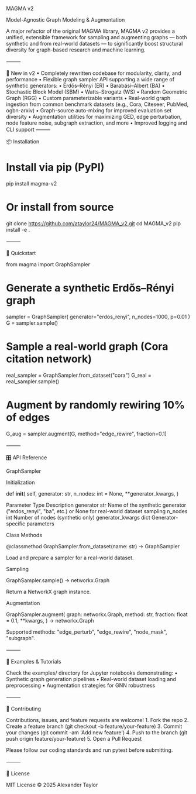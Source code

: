MAGMA v2

Model-Agnostic Graph Modeling & Augmentation

A major refactor of the original MAGMA library, MAGMA v2 provides a unified, extensible framework for sampling and augmenting graphs — both synthetic and from real-world datasets — to significantly boost structural diversity for graph-based research and machine learning.

⸻

🚀 New in v2
	•	Completely rewritten codebase for modularity, clarity, and performance
	•	Flexible graph sampler API supporting a wide range of synthetic generators:
	  •	Erdős–Rényi (ER)
	  •	Barabási–Albert (BA)
	  •	Stochastic Block Model (SBM)
	  •	Watts–Strogatz (WS)
	  •	Random Geometric Graph (RGG)
	  •	Custom parameterizable variants
	•	Real-world graph ingestion from common benchmark datasets (e.g., Cora, Citeseer, PubMed, ogbn-arxiv)
	•	Graph-source auto-mixing for improved evaluation set diversity
	•	Augmentation utilities for maximizing GED, edge perturbation, node feature noise, subgraph extraction, and more
	•	Improved logging and CLI support
⸻

📦 Installation

# Install via pip (PyPI)
pip install magma-v2

# Or install from source
git clone https://github.com/ataylor24/MAGMA_v2.git
cd MAGMA_v2
pip install -e .



⸻

🔧 Quickstart

from magma import GraphSampler

# Generate a synthetic Erdős–Rényi graph
sampler = GraphSampler(
    generator="erdos_renyi", n_nodes=1000, p=0.01
)
G = sampler.sample()

# Sample a real-world graph (Cora citation network)
real_sampler = GraphSampler.from_dataset("cora")
G_real = real_sampler.sample()

# Augment by randomly rewiring 10% of edges
G_aug = sampler.augment(G, method="edge_rewire", fraction=0.1)



⸻

🎛️ API Reference

GraphSampler

Initialization

def __init__(
    self,
    generator: str,
    n_nodes: int = None,
    **generator_kwargs,
)

Parameter	Type	Description
generator	str	Name of the synthetic generator ("erdos_renyi", "ba", etc.) or None for real-world dataset sampling
n_nodes	int	Number of nodes (synthetic only)
generator_kwargs	dict	Generator-specific parameters

Class Methods

@classmethod
GraphSampler.from_dataset(name: str) -> GraphSampler

Load and prepare a sampler for a real-world dataset.

Sampling

GraphSampler.sample() -> networkx.Graph

Return a NetworkX graph instance.

Augmentation

GraphSampler.augment(
    graph: networkx.Graph,
    method: str,
    fraction: float = 0.1,
    **kwargs,
) -> networkx.Graph

Supported methods: "edge_perturb", "edge_rewire", "node_mask", "subgraph".

⸻

📖 Examples & Tutorials

Check the examples/ directory for Jupyter notebooks demonstrating:
	•	Synthetic graph generation pipelines
	•	Real-world dataset loading and preprocessing
	•	Augmentation strategies for GNN robustness

⸻

🤝 Contributing

Contributions, issues, and feature requests are welcome!
	1.	Fork the repo
	2.	Create a feature branch (git checkout -b feature/your-feature)
	3.	Commit your changes (git commit -am 'Add new feature')
	4.	Push to the branch (git push origin feature/your-feature)
	5.	Open a Pull Request

Please follow our coding standards and run pytest before submitting.

⸻

📜 License

MIT License © 2025 Alexander Taylor
